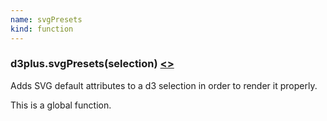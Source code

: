 ```yaml
---
name: svgPresets
kind: function
---
```


  <a name="svgPresets"></a>

### d3plus.**svgPresets**(selection) [<>](https://github.com/d3plus/d3plus-export/blob/master/src/svgPresets.js#L1)

Adds SVG default attributes to a d3 selection in order to render it properly.


This is a global function.

